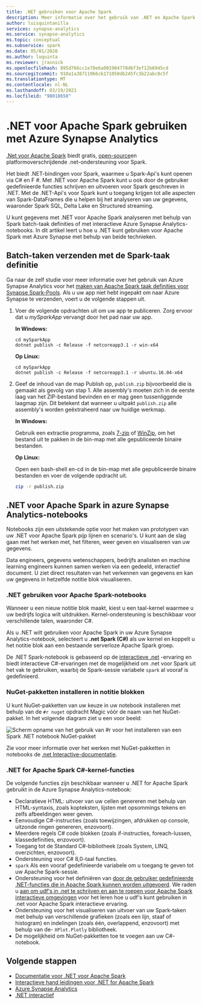 ```yaml
---
title: .NET gebruiken voor Apache Spark
description: Meer informatie over het gebruik van .NET en Apache Spark voor batch verwerking, realtime streaming, machine learning en het schrijven van ad-hoc-query's in azure Synapse Analytics-notebooks.
author: luisquintanilla
services: synapse-analytics
ms.service: synapse-analytics
ms.topic: conceptual
ms.subservice: spark
ms.date: 05/01/2020
ms.author: luquinta
ms.reviewer: jrasnick
ms.openlocfilehash: 895d766cc1e70e6a001904770d6f3ef12b6945cd
ms.sourcegitcommit: 910a1a38711966cb171050db245fc3b22abc8c5f
ms.translationtype: MT
ms.contentlocale: nl-NL
ms.lasthandoff: 03/19/2021
ms.locfileid: "98018658"
---
```

# <a name="use-net-for-apache-spark-with-azure-synapse-analytics"></a>.NET voor Apache Spark gebruiken met Azure Synapse Analytics

[.Net voor Apache Spark](https://dot.net/spark) biedt gratis, [open-source](https://github.com/dotnet/spark)en platformoverschrijdende .net-ondersteuning voor Spark. 

Het biedt .NET-bindingen voor Spark, waarmee u Spark-Api's kunt openen via C# en F #. Met .NET voor Apache Spark kunt u ook door de gebruiker gedefinieerde functies schrijven en uitvoeren voor Spark geschreven in .NET. Met de .NET-Api's voor Spark kunt u toegang krijgen tot alle aspecten van Spark-DataFrames die u helpen bij het analyseren van uw gegevens, waaronder Spark SQL, Delta Lake en Structured streaming.

U kunt gegevens met .NET voor Apache Spark analyseren met behulp van Spark batch-taak definities of met interactieve Azure Synapse Analytics-notebooks. In dit artikel leert u hoe u .NET kunt gebruiken voor Apache Spark met Azure Synapse met behulp van beide technieken.

## <a name="submit-batch-jobs-using-the-spark-job-definition"></a>Batch-taken verzenden met de Spark-taak definitie

Ga naar de zelf studie voor meer informatie over het gebruik van Azure Synapse Analytics voor het [maken van Apache Spark taak definities voor Synapse Spark-Pools](apache-spark-job-definitions.md). Als u uw app niet hebt ingepakt om naar Azure Synapse te verzenden, voert u de volgende stappen uit.

1. Voer de volgende opdrachten uit om uw app te publiceren. Zorg ervoor dat u *mySparkApp* vervangt door het pad naar uw app.

   **In Windows:**

   ```dotnetcli
   cd mySparkApp
   dotnet publish -c Release -f netcoreapp3.1 -r win-x64
   ```
   
   **Op Linux:**

   ```dotnetcli
   cd mySparkApp
   dotnet publish -c Release -f netcoreapp3.1 -r ubuntu.16.04-x64
   ```

2. Geef de inhoud van de map Publish op, `publish.zip` bijvoorbeeld die is gemaakt als gevolg van stap 1. Alle assembly's moeten zich in de eerste laag van het ZIP-bestand bevinden en er mag geen tussenliggende laagmap zijn. Dit betekent dat wanneer u uitpakt `publish.zip` alle assembly's worden geëxtraheerd naar uw huidige werkmap.

    **In Windows:**

    Gebruik een extractie programma, zoals [7-zip](https://www.7-zip.org/) of [WinZip](https://www.winzip.com/), om het bestand uit te pakken in de bin-map met alle gepubliceerde binaire bestanden.

    **Op Linux:**

    Open een bash-shell en-cd in de bin-map met alle gepubliceerde binaire bestanden en voer de volgende opdracht uit.

    ```bash
    zip -r publish.zip
    ```

## <a name="net-for-apache-spark-in-azure-synapse-analytics-notebooks"></a>.NET voor Apache Spark in azure Synapse Analytics-notebooks 

Notebooks zijn een uitstekende optie voor het maken van prototypen van uw .NET voor Apache Spark pijp lijnen en scenario's. U kunt aan de slag gaan met het werken met, het filteren, weer geven en visualiseren van uw gegevens. 

Data engineers, gegevens wetenschappers, bedrijfs analisten en machine learning engineers kunnen samen werken via een gedeeld, interactief document. U ziet direct resultaten van het verkennen van gegevens en kan uw gegevens in hetzelfde notitie blok visualiseren.

### <a name="how-to-use-net-for-apache-spark-notebooks"></a>.NET gebruiken voor Apache Spark-notebooks

Wanneer u een nieuw notitie blok maakt, kiest u een taal-kernel waarmee u uw bedrijfs logica wilt uitdrukken. Kernel-ondersteuning is beschikbaar voor verschillende talen, waaronder C#.

Als u .NET wilt gebruiken voor Apache Spark in uw Azure Synapse Analytics-notebook, selecteert u **.net Spark (C#)** als uw kernel en koppelt u het notitie blok aan een bestaande serverloze Apache Spark groep.

De .NET Spark-notebook is gebaseerd op de [interactieve .net](https://github.com/dotnet/interactive) -ervaring en biedt interactieve C#-ervaringen met de mogelijkheid om .net voor Spark uit het vak te gebruiken, waarbij de Spark-sessie variabele `spark` al vooraf is gedefinieerd.

### <a name="install-nuget-packages-in-notebooks"></a>NuGet-pakketten installeren in notitie blokken

U kunt NuGet-pakketten van uw keuze in uw notebook installeren met behulp van de `#r nuget` opdracht Magic vóór de naam van het NuGet-pakket. In het volgende diagram ziet u een voor beeld:

![Scherm opname van het gebruik van #r voor het installeren van een Spark .NET notebook NuGet-pakket](./media/apache-spark-development-using-notebooks/synapse-spark-dotnet-notebook-nuget.png)

Zie voor meer informatie over het werken met NuGet-pakketten in notebooks de [.net Interactive-documentatie](https://github.com/dotnet/interactive/blob/main/docs/nuget-overview.md).

### <a name="net-for-apache-spark-c-kernel-features"></a>.NET for Apache Spark C#-kernel-functies

De volgende functies zijn beschikbaar wanneer u .NET for Apache Spark gebruikt in de Azure Synapse Analytics-notebook:

* Declaratieve HTML: uitvoer van uw cellen genereren met behulp van HTML-syntaxis, zoals kopteksten, lijsten met opsommings tekens en zelfs afbeeldingen weer geven.
* Eenvoudige C#-instructies (zoals toewijzingen, afdrukken op console, uitzonde ringen genereren, enzovoort).
* Meerdere regels C# code blokken (zoals if-instructies, foreach-lussen, klassedefinities, enzovoort).
* Toegang tot de Standard C#-bibliotheek (zoals System, LINQ, overzichten, enzovoort).
* Ondersteuning voor C# 8,0-taal functies.
* `spark` Als een vooraf gedefinieerde variabele om u toegang te geven tot uw Apache Spark-sessie.
* Ondersteuning voor het definiëren van [door de gebruiker gedefinieerde .NET-functies die in Apache Spark kunnen worden uitgevoerd](/dotnet/spark/how-to-guides/udf-guide). We raden u [aan om udf's in .net te schrijven en aan te roepen voor Apache Spark interactieve omgevingen](/dotnet/spark/how-to-guides/dotnet-interactive-udf-issue) voor het leren hoe u udf's kunt gebruiken in .net voor Apache Spark interactieve ervaring.
* Ondersteuning voor het visualiseren van uitvoer van uw Spark-taken met behulp van verschillende grafieken (zoals een lijn, staaf of histogram) en indelingen (zoals één, overlappend, enzovoort) met behulp van de- `XPlot.Plotly` bibliotheek.
* De mogelijkheid om NuGet-pakketten toe te voegen aan uw C#-notebook.

## <a name="next-steps"></a>Volgende stappen

* [Documentatie voor .NET voor Apache Spark](/dotnet/spark/)
* [Interactieve hand leidingen voor .NET for Apache Spark](/dotnet/spark/how-to-guides/dotnet-interactive-udf-issue)
* [Azure Synapse Analytics](https://azure.microsoft.com/services/synapse-analytics/)
* [.NET interactief](https://devblogs.microsoft.com/dotnet/creating-interactive-net-documentation/)
